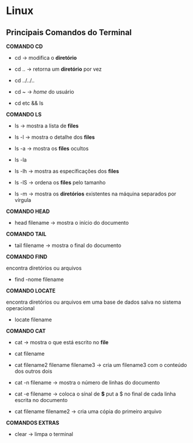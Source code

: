 # Linux

## Principais Comandos do Terminal

**COMANDO CD**

 - cd -> modifica o **diretório**
  
 - cd .. -> retorna um **diretório** por vez
  
 - cd ../../..
  
 - cd ~ -> _home_ do usuário
  
 - cd etc && ls 

**COMANDO LS**

  - ls -> mostra a lista de **files**
  
  - ls -l -> mostra o detalhe dos **files**
  
  - ls -a -> mostra os **files** ocultos
  
 - ls -la
  
 - ls -lh -> mostra as específicações dos **files** 
  
 - ls -lS -> ordena os **files** pelo tamanho
  
 - ls -m -> mostra os **diretórios** existentes na máquina separados por vírgula

**COMANDO HEAD**

 - head filename -> mostra o início do documento

**COMANDO TAIL**

 - tail filename -> mostra o final do documento

**COMANDO FIND**

encontra diretórios ou arquivos

 - find -nome filename

**COMANDO LOCATE**

encontra diretórios ou arquivos em uma base de dados salva no sistema operacional

 - locate filename


**COMANDO CAT**

 - cat -> mostra o que está escrito no **file**
  
 - cat filename
  
 - cat filename2 filename filename3 -> cria um filename3 com o conteúdo dos outros dois
  
 - cat -n filename -> mostra o número de linhas do documento
  
 - cat -e filename -> coloca o sínal de **$** put a $ no final de cada linha escrita no documento
  
 - cat filename filename2 -> cria uma cópia do primeiro arquivo


**COMANDOS EXTRAS**

  - clear -> limpa o terminal

